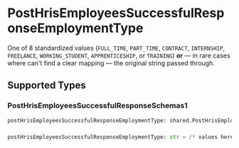 # PostHrisEmployeesSuccessfulResponseEmploymentType

One of 8 standardized values (`FULL_TIME`, `PART_TIME`, `CONTRACT`, `INTERNSHIP`, `FREELANCE`, `WORKING_STUDENT`, `APPRENTICESHIP`, or `TRAINING`) **or** — in rare cases where can't find a clear mapping — the original string passed through.


## Supported Types

### PostHrisEmployeesSuccessfulResponseSchemas1

```python
postHrisEmployeesSuccessfulResponseEmploymentType: shared.PostHrisEmployeesSuccessfulResponseSchemas1 = /* values here */
```

### 

```python
postHrisEmployeesSuccessfulResponseEmploymentType: str = /* values here */
```


